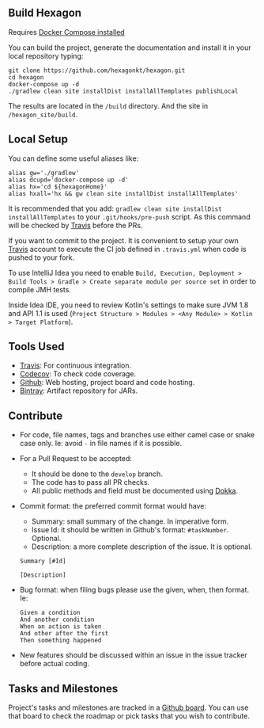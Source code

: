
## Build Hexagon

Requires [Docker Compose installed](https://docs.docker.com/compose/install)

You can build the project, generate the documentation and install it in your local repository
typing:

    git clone https://github.com/hexagonkt/hexagon.git
    cd hexagon
    docker-compose up -d
    ./gradlew clean site installDist installAllTemplates publishLocal

The results are located in the `/build` directory. And the site in `/hexagon_site/build`.

## Local Setup

You can define some useful aliases like:

    alias gw='./gradlew'
    alias dcupd='docker-compose up -d'
    alias hx='cd ${hexagonHome}'
    alias hxall='hx && gw clean site installDist installAllTemplates'

It is recommended that you add: `gradlew clean site installDist installAllTemplates` to
your `.git/hooks/pre-push` script. As this command will be checked by [Travis] before the PRs.

If you want to commit to the project. It is convenient to setup your own [Travis] account to execute
the CI job defined in `.travis.yml` when code is pushed to your fork.

To use IntelliJ Idea you need to enable `Build, Execution, Deployment > Build Tools > Gradle >
Create separate module per source set` in order to compile JMH tests.

Inside Idea IDE, you need to review Kotlin's settings to make sure JVM 1.8 and API 1.1 is used
(`Project Structure > Modules > <Any Module> > Kotlin > Target Platform`).

## Tools Used

* [Travis]: For continuous integration.
* [Codecov]: To check code coverage.
* [Github]: Web hosting, project board and code hosting.
* [Bintray]: Artifact repository for JARs.

[Travis]: https://travis-ci.org
[Codecov]: https://codecov.io
[Github]: https://github.com
[Bintray]: https://bintray.com

## Contribute

* For code, file names, tags and branches use either camel case or snake case only. Ie: avoid `-` in
  file names if it is possible.

* For a Pull Request to be accepted:
  - It should be done to the `develop` branch.
  - The code has to pass all PR checks.
  - All public methods and field must be documented using [Dokka](https://github.com/Kotlin/dokka).

* Commit format: the preferred commit format would have:
  - Summary: small summary of the change. In imperative form.
  - Issue Id: it should be written in Github's format: `#taskNumber`. Optional.
  - Description: a more complete description of the issue. It is optional.

  ```
  Summary [#Id]

  [Description]
  ```

* Bug format: when filing bugs please use the given, when, then format. Ie:

  ```
  Given a condition
  And another condition
  When an action is taken
  And other after the first
  Then something happened
  ```

* New features should be discussed within an issue in the issue tracker before actual coding.

## Tasks and Milestones

Project's tasks and milestones are tracked in a [Github board]. You can use that board to check the
roadmap or pick tasks that you wish to contribute.

[Github board]: https://github.com/hexagonkt/hexagon/projects/1
